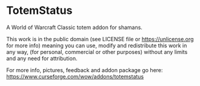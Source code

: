 # TotemStatus
A World of Warcraft Classic totem addon for shamans.  

This work is in the public domain (see LICENSE file or https://unlicense.org for more info) meaning you can use, modify and redistribute this work in any way, (for personal, commercial or other purposes) without any limits and any need for attribution. 

For more info, pictures, feedback and addon package go here: https://www.curseforge.com/wow/addons/totemstatus
